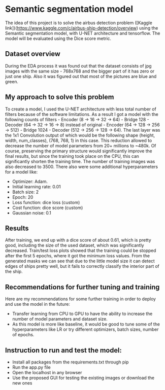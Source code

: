 # Semantic segmentation model
The idea of this project is to solve the airbus detection problem ([Kaggle link])(https://www.kaggle.com/c/airbus-ship-detection/overview) using the Semantic segmentation model, with U-NET architecture and tensorflow. The model will be evaluated using the Dice score metric.

## Dataset overview
During the EDA process it was found out that the dataset consists of jpg images with the same size - 768x768 and the bigger part of it has zero or just one ship.
Also it was figured out that most of the pictures are blue and green.

## My approach to solve this problem
To create a model, I used the U-NET architecture with less total number of filters because of the software limitations. As a result I got a model with the following counts of filters - Encoder (8 -> 16 -> 32 -> 64) - Bridge 128 - Decoder (64 -> 32 -> 16 -> 8) instead of original - Encoder (64 -> 128 -> 256 -> 512) - Bridge 1024 - Decoder (512 -> 256 -> 128 -> 64). The last layer was the 1x1 Convolution output of which would be the following shape (height, width, num_classes), (768, 768, 1) in this case. This reduction allowed to decrease the number of model parameters from 20+ millions to ~480k. Of course, preserving the primary structure would significantly improve the final results, but since the training took place on the CPU, this can significantly shorten the training time. The number of training images was also decreased to 3500. 
There also were some additional hyperparameters for a model like:
- Optimizer: Adam.
- Initial learning rate: 0.01
- Batch size: 2
- Epoch: 20
- Loss function: dice loss (custom)
- Cost function: dice score (custom)
- Gaussian noise: 0.1

## Results
After training, we end up with a dice score of about 0.61, which is pretty good, including the size of the used dataset, which was significantly decreased. Train/test loss plots showed that the training could be stopped after the first 5 epochs, where it got the minimum loss values. From the generated masks we can see that due to the little model size it can detect edges of ships pretty well, but it fails to correctly classify the interior part of the ship.

## Recommendations for further tuning and training
Here are my recommendations for some further training in order to deploy and use the model in the future:
- Transfer learning from CPU to GPU to have the ability to increase the number of model parameters and dataset size.
- As this model is more like baseline, it would be good to tune some of the hyperparameters like LR or try different optimizers, batch sizes, number of epochs.

## Instruction to run and test the model:
- Install all packages from the requirements.txt through pip
- Run the app.py file
- Open the localhost in any browser
- Use the proposed GUI for testing the existing images or download the new ones
